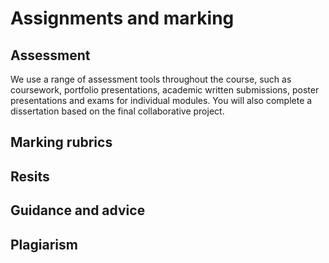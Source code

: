 # Assignments and marking

## Assessment
We use a range of assessment tools throughout the course, such as coursework, portfolio presentations, academic written submissions, poster presentations and exams for individual modules. You will also complete a dissertation based on the final collaborative project.

 ## Marking rubrics
 ## Resits
 ## Guidance and advice
 ## Plagiarism
